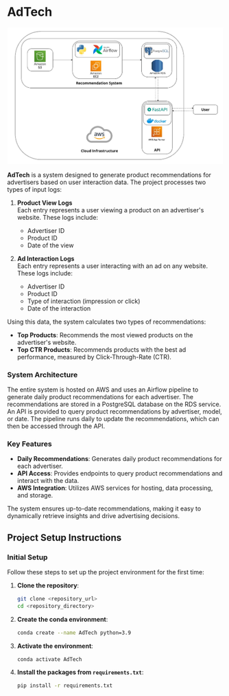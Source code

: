 # AdTech

![AdTech Image](images/ad-tech.jpg)


**AdTech** is a system designed to generate product recommendations for advertisers based on user interaction data. The project processes two types of input logs:

1. **Product View Logs**  
   Each entry represents a user viewing a product on an advertiser's website. These logs include:
   - Advertiser ID  
   - Product ID  
   - Date of the view  

2. **Ad Interaction Logs**  
   Each entry represents a user interacting with an ad on any website. These logs include:
   - Advertiser ID  
   - Product ID  
   - Type of interaction (impression or click)  
   - Date of the interaction  

Using this data, the system calculates two types of recommendations:  

- **Top Products**: Recommends the most viewed products on the advertiser's website.  
- **Top CTR Products**: Recommends products with the best ad performance, measured by Click-Through-Rate (CTR).  

### System Architecture

The entire system is hosted on AWS and uses an Airflow pipeline to generate daily product recommendations for each advertiser. The recommendations are stored in a PostgreSQL database on the RDS service. An API is provided to query product recommendations by advertiser, model, or date. The pipeline runs daily to update the recommendations, which can then be accessed through the API.

### Key Features

- **Daily Recommendations**: Generates daily product recommendations for each advertiser.
- **API Access**: Provides endpoints to query product recommendations and interact with the data.
- **AWS Integration**: Utilizes AWS services for hosting, data processing, and storage.

The system ensures up-to-date recommendations, making it easy to dynamically retrieve insights and drive advertising decisions.

## Project Setup Instructions

### Initial Setup

Follow these steps to set up the project environment for the first time:

1. **Clone the repository**:

    ```sh
    git clone <repository_url>
    cd <repository_directory>
    ```

2. **Create the conda environment**:

    ```sh
    conda create --name AdTech python=3.9
    ```

3. **Activate the environment**:

    ```sh
    conda activate AdTech
    ```

4. **Install the packages from `requirements.txt`**:

    ```sh
    pip install -r requirements.txt
    ```
